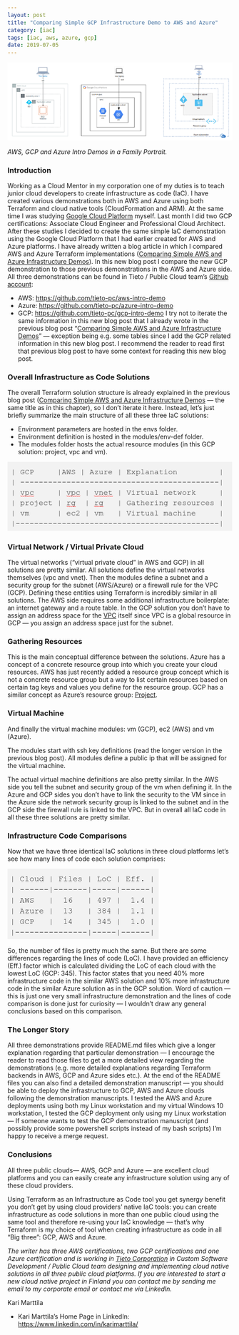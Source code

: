 ```yaml
---
layout: post
title: "Comparing Simple GCP Infrastructure Demo to AWS and Azure"
category: [iac]
tags: [iac, aws, azure, gcp]
date: 2019-07-05
---
```


![](/img/2019-07-05-comparing-simple-gcp-infrastructure-demo-to-aws-and-azure_img_1.png)

*AWS, GCP and Azure Intro Demos in a Family Portrait.*

### Introduction

Working as a Cloud Mentor in my corporation one of my duties is to teach junior cloud developers to create infrastructure as code (IaC). I have created various demonstrations both in AWS and Azure using both Terraform and cloud native tools (CloudFormation and ARM). At the same time I was studying [Google Cloud Platform](https://cloud.google.com/gcp/) myself. Last month I did two GCP certifications: Associate Cloud Engineer and Professional Cloud Architect. After these studies I decided to create the same simple IaC demonstration using the Google Cloud Platform that I had earlier created for AWS and Azure platforms. I have already written a blog article in which I compared AWS and Azure Terraform implementations ([Comparing Simple AWS and Azure Infrastructure Demos](https://medium.com/@kari.marttila/comparing-simple-aws-and-azure-infrastructure-demos-cf756d1ef68b)). In this new blog post I compare the new GCP demonstration to those previous demonstrations in the AWS and Azure side. All three demonstrations can be found in Tieto / Public Cloud team’s [Github account](https://github.com/tieto-pc):

* AWS: <https://github.com/tieto-pc/aws-intro-demo>
* Azure: <https://github.com/tieto-pc/azure-intro-demo>
* GCP: <https://github.com/tieto-pc/gcp-intro-demo>
I try not to iterate the same information in this new blog post that I already wrote in the previous blog post “[Comparing Simple AWS and Azure Infrastructure Demos](https://medium.com/@kari.marttila/comparing-simple-aws-and-azure-infrastructure-demos-cf756d1ef68b)” — exception being e.g. some tables since I add the GCP related information in this new blog post. I recommend the reader to read first that previous blog post to have some context for reading this new blog post.

### Overall Infrastructure as Code Solutions

The overall Terraform solution structure is already explained in the previous blog post ([Comparing Simple AWS and Azure Infrastructure Demos](https://medium.com/@kari.marttila/comparing-simple-aws-and-azure-infrastructure-demos-cf756d1ef68b) — the same title as in this chapter), so I don’t iterate it here. Instead, let’s just briefly summarize the main structure of all these three IaC solutions:

* Environment parameters are hosted in the envs folder.
* Environment definition is hosted in the modules/env-def folder.
* The modules folder hosts the actual resource modules (in this GCP solution: project, vpc and vm).

![](/img/2019-07-05-comparing-simple-gcp-infrastructure-demo-to-aws-and-azure_img_2.png)

### Virtual Network / Virtual Private Cloud

The virtual networks (“virtual private cloud” in AWS and GCP) in all solutions are pretty similar. All solutions define the virtual networks themselves (vpc and vnet). Then the modules define a subnet and a security group for the subnet (AWS/Azure) or a firewall rule for the VPC (GCP). Defining these entities using Terraform is incredibly similar in all solutions. The AWS side requires some additional infrastructure boilerplate: an internet gateway and a route table. In the GCP solution you don’t have to assign an address space for the [VPC](https://cloud.google.com/vpc/) itself since VPC is a global resource in GCP — you assign an address space just for the subnet.

### Gathering Resources

This is the main conceptual difference between the solutions. Azure has a concept of a concrete resource group into which you create your cloud resources. AWS has just recently added a resource group concept which is not a concrete resource group but a way to list certain resources based on certain tag keys and values you define for the resource group. GCP has a similar concept as Azure’s resource group: [Project](https://cloud.google.com/resource-manager/docs/creating-managing-projects).

### Virtual Machine

And finally the virtual machine modules: vm (GCP), ec2 (AWS) and vm (Azure).

The modules start with ssh key definitions (read the longer version in the previous blog post). All modules define a public ip that will be assigned for the virtual machine.

The actual virtual machine definitions are also pretty similar. In the AWS side you tell the subnet and security group of the vm when defining it. In the Azure and GCP sides you don’t have to link the security to the VM since in the Azure side the network security group is linked to the subnet and in the GCP side the firewall rule is linked to the VPC. But in overall all IaC code in all these three solutions are pretty similar.

### Infrastructure Code Comparisons

Now that we have three identical IaC solutions in three cloud platforms let’s see how many lines of code each solution comprises:

![](/img/2019-07-05-comparing-simple-gcp-infrastructure-demo-to-aws-and-azure_img_3.png)

So, the number of files is pretty much the same. But there are some differences regarding the lines of code (LoC). I have provided an efficiency (Eff.) factor which is calculated dividing the LoC of each cloud with the lowest LoC (GCP: 345). This factor states that you need 40% more infrastructure code in the similar AWS solution and 10% more infrastructure code in the similar Azure solution as in the GCP solution. Word of caution — this is just one very small infrastructure demonstration and the lines of code comparison is done just for curiosity — I wouldn’t draw any general conclusions based on this comparison.

### The Longer Story

All three demonstrations provide README.md files which give a longer explanation regarding that particular demonstration — I encourage the reader to read those files to get a more detailed view regarding the demonstrations (e.g. more detailed explanations regarding Terraform backends in AWS, GCP and Azure sides etc.). At the end of the README files you can also find a detailed demonstration manuscript — you should be able to deploy the infrastructure to GCP, AWS and Azure clouds following the demonstration manuscripts. I tested the AWS and Azure deployments using both my Linux workstation and my virtual Windows 10 workstation, I tested the GCP deployment only using my Linux workstation — If someone wants to test the GCP demonstration manuscript (and possibly provide some powershell scripts instead of my bash scripts) I’m happy to receive a merge request.

### Conclusions

All three public clouds— AWS, GCP and Azure — are excellent cloud platforms and you can easily create any infrastructure solution using any of these cloud providers.

Using Terraform as an Infrastructure as Code tool you get synergy benefit you don’t get by using cloud providers’ native IaC tools: you can create infrastructure as code solutions in more than one public cloud using the same tool and therefore re-using your IaC knowledge — that’s why Terraform is my choice of tool when creating infrastructure as code in all “Big three”: GCP, AWS and Azure.

*The writer has three AWS certifications, two GCP certifications and one Azure certification and is working in *[*Tieto Corporation*](https://www.tieto.com/)* in Custom Software Development / Public Cloud team designing and implementing cloud native solutions in all three public cloud platforms. If you are interested to start a new cloud native project in Finland you can contact me by sending me email to my corporate email or contact me via LinkedIn.*

Kari Marttila

* Kari Marttila’s Home Page in LinkedIn: <https://www.linkedin.com/in/karimarttila/>
  
